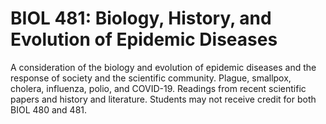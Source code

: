 # BIOL 481: Biology, History, and Evolution of Epidemic Diseases

A consideration of the biology and evolution of epidemic diseases and the response of society and the scientific community. Plague, smallpox, cholera, influenza, polio, and COVID-19. Readings from recent scientific papers and history and literature. Students may not receive credit for both BIOL 480 and 481.
